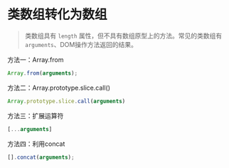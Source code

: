 # 类数组转化为数组

> 类数组具有 `length` 属性，但不具有数组原型上的方法。常见的类数组有 `arguments`、DOM操作方法返回的结果。

方法一：Array.from

```js
Array.from(arguments);
```

方法二：Array.prototype.slice.call()

```js
Array.prototype.slice.call(arguments)
```

方法三：扩展运算符

```js
[...arguments]
```

方法四：利用concat

```js
[].concat(arguments);
```